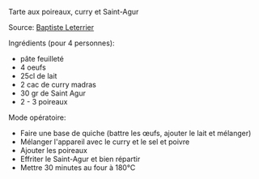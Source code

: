 Tarte aux poireaux, curry et Saint-Agur

Source: [Baptiste Leterrier](https://github.com/Baptiste-Leterrier)

Ingrédients (pour 4 personnes):
- pâte feuilleté
- 4 oeufs
- 25cl de lait
- 2 cac de curry madras
- 30 gr de Saint Agur
- 2 - 3 poireaux 

Mode opératoire:
- Faire une base de quiche (battre les œufs, ajouter le lait et mélanger) 
- Mélanger l'appareil avec le curry et le sel et poivre 
- Ajouter les poireaux
- Effriter le Saint-Agur et bien répartir
- Mettre 30 minutes au four à 180°C

